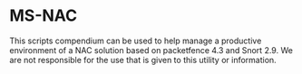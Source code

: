 # MS-NAC
This scripts compendium can be used to help manage a productive environment of a NAC solution based on packetfence 4.3 and Snort 2.9. We are not responsible for the use that is given to this utility or information.
